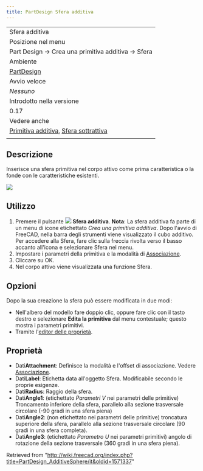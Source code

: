 ```yaml
---
title: PartDesign Sfera additiva
---
```

|  |
| --- |
| Sfera additiva |
| Posizione nel menu |
| Part Design → Crea una primitiva additiva → Sfera |
| Ambiente |
| [PartDesign](/PartDesign_Workbench/it "PartDesign Workbench/it") |
| Avvio veloce |
| *Nessuno* |
| Introdotto nella versione |
| 0.17 |
| Vedere anche |
| [Primitiva additiva](/PartDesign_CompPrimitiveAdditive/it "PartDesign CompPrimitiveAdditive/it"), [Sfera sottrattiva](/PartDesign_SubtractiveSphere/it "PartDesign SubtractiveSphere/it") |
|  |

## Descrizione

Inserisce una sfera primitiva nel corpo attivo come prima caratteristica o la fonde con le caratteristiche esistenti.

![](/images/PartDesign_AdditiveSphere_example.png)

## Utilizzo

1. Premere il pulsante ![](/images/PartDesign_AdditiveSphere.svg) **Sfera additiva**. **Nota**: La sfera additiva fa parte di un menu di icone etichettato *Crea una primitiva additiva*. Dopo l'avvio di FreeCAD, nella barra degli strumenti viene visualizzato il cubo additivo. Per accedere alla Sfera, fare clic sulla freccia rivolta verso il basso accanto all'icona e selezionare Sfera nel menu.
2. Impostare i parametri della primitiva e la modalità di [Associazione](/Part_EditAttachment/it "Part EditAttachment/it").
3. Cliccare su OK.
4. Nel corpo attivo viene visualizzata una funzione Sfera.

## Opzioni

Dopo la sua creazione la sfera può essere modificata in due modi:

* Nell'albero del modello fare doppio clic, oppure fare clic con il tasto destro e selezionare **Edita la primitiva** dal menu contestuale; questo mostra i parametri primitivi.
* Tramite l'[editor delle proprietà](/Property_editor/it "Property editor/it").

## Proprietà

* Dati**Attachment**: Definisce la modalità e l'offset di associazione. Vedere [Associazione](/Part_EditAttachment/it "Part EditAttachment/it").
* Dati**Label**: Etichetta data all'oggetto Sfera. Modificabile secondo le proprie esigenze.
* Dati**Radius**: Raggio della sfera.
* Dati**Angle1**: (etichettato *Parametri V* nei parametri delle primitive) Troncamento inferiore della sfera, parallelo alla sezione trasversale circolare (-90 gradi in una sfera piena)
* Dati**Angle2**: (non etichettato nei parametri delle primitive) troncatura superiore della sfera, parallelo alla sezione trasversale circolare (90 gradi in una sfera completa).
* Dati**Angle3**: (etichettato *Parametro U*  nei parametri primitivi) angolo di rotazione della sezione trasversale (360 gradi in una sfera piena).

Retrieved from "<http://wiki.freecad.org/index.php?title=PartDesign_AdditiveSphere/it&oldid=1571337>"